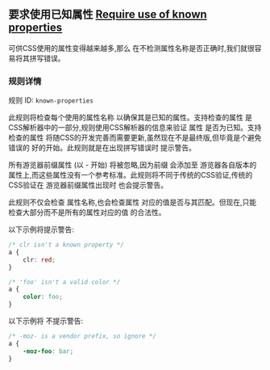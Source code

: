 ## 要求使用已知属性 [Require use of known properties](https://github.com/CSSLint/csslint/wiki/Require-use-of-known-properties)

可供CSS使用的属性变得越来越多,那么 在不检测属性名称是否正确时,我们就很容易将其拼写错误。

### 规则详情

规则 ID: `known-properties`

此规则将检查每个使用的属性名称 以确保其是已知的属性。支持检查的属性 是CSS解析器中的一部分,规则使用CSS解析器的信息来验证 属性 是否为已知。支持检查的属性 将随CSS的开发完善而需要更新,虽然现在不是最终版,但毕竟是个避免错误的 好的开始。此规则就是在出现拼写错误时 提示警告。

所有游览器前缀属性 (以 - 开始) 将被忽略,因为前缀 会添加至 游览器各自版本的属性上,而这些属性没有一个参考标准。此规则将不同于传统的CSS验证,传统的CSS验证在 游览器前缀属性出现时 也会提示警告。

此规则不仅会检查 属性名称,也会检查属性 对应的值是否与其匹配。但现在,只能检查大部分而不是所有的属性对应的值 的合法性。

以下示例将提示警告:

```css
/* clr isn't a known property */
a {
    clr: red;
}

/* 'foo' isn't a valid color */
a {
    color: foo;
}
```

以下示例将 不提示警告:

```css
/* -moz- is a vendor prefix, so ignore */
a {
    -moz-foo: bar;
}
```

